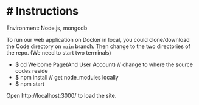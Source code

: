 # # Instructions

Environment: Node.js, mongodb

To run our web application on Docker in local, you could clone/download the Code directory on `main` branch. Then change to the two directories of the repo.
(We need to start two terminals)
   - $ cd Welcome Page(And User Account)       // change to where the source codes reside
   - $ npm install       // get node_modules locally
   - $ npm start
    
Open http://localhost:3000/ to load the site.
